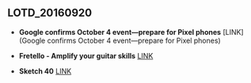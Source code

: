 ## LOTD_20160920

- **Google confirms October 4 event—prepare for Pixel phones** [LINK](Google confirms October 4 event—prepare for Pixel phones)

- **Fretello - Amplify your guitar skills** [LINK](http://www.fretello.com/)

- **Sketch 40** [LINK](https://www.sketchapp.com/support/updates/sketch-40/?)